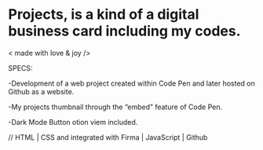 # Projects, is a kind of a digital business card including my codes.

< made with love & joy />


SPECS:

-Development of a web project created within Code Pen and later hosted on Github as a website.

-My projects thumbnail through the “embed” feature of Code Pen.

-Dark Mode Button otion viem included.

// HTML | CSS and integrated with Firma | JavaScript | Github


